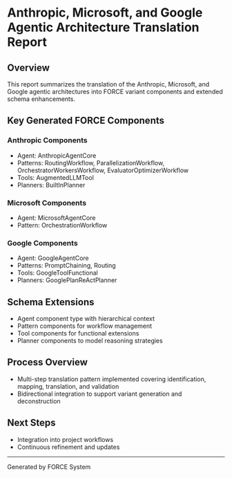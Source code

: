 # Anthropic, Microsoft, and Google Agentic Architecture Translation Report

## Overview
This report summarizes the translation of the Anthropic, Microsoft, and Google agentic architectures into FORCE variant components and extended schema enhancements.

## Key Generated FORCE Components

### Anthropic Components
- Agent: AnthropicAgentCore
- Patterns: RoutingWorkflow, ParallelizationWorkflow, OrchestratorWorkersWorkflow, EvaluatorOptimizerWorkflow
- Tools: AugmentedLLMTool
- Planners: BuiltInPlanner

### Microsoft Components
- Agent: MicrosoftAgentCore
- Pattern: OrchestrationWorkflow

### Google Components
- Agent: GoogleAgentCore
- Patterns: PromptChaining, Routing
- Tools: GoogleToolFunctional
- Planners: GooglePlanReActPlanner

## Schema Extensions
- Agent component type with hierarchical context
- Pattern components for workflow management
- Tool components for functional extensions
- Planner components to model reasoning strategies

## Process Overview
- Multi-step translation pattern implemented covering identification, mapping, translation, and validation
- Bidirectional integration to support variant generation and deconstruction

## Next Steps
- Integration into project workflows
- Continuous refinement and updates

---

Generated by FORCE System
